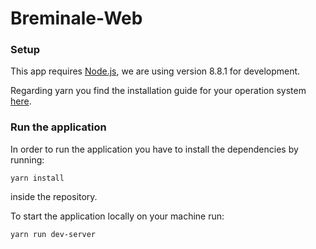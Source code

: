 # Breminale-Web


### Setup

This app requires [Node.js](https://nodejs.org/en/), we are using version 8.8.1 for development. 

Regarding yarn you find the installation guide for your operation system [here](https://yarnpkg.com/lang/en/docs/install/).

### Run the application

In order to run the application you have to install the dependencies by running:

`yarn install`

inside the repository.


To start the application locally on your machine run:

`yarn run dev-server`
